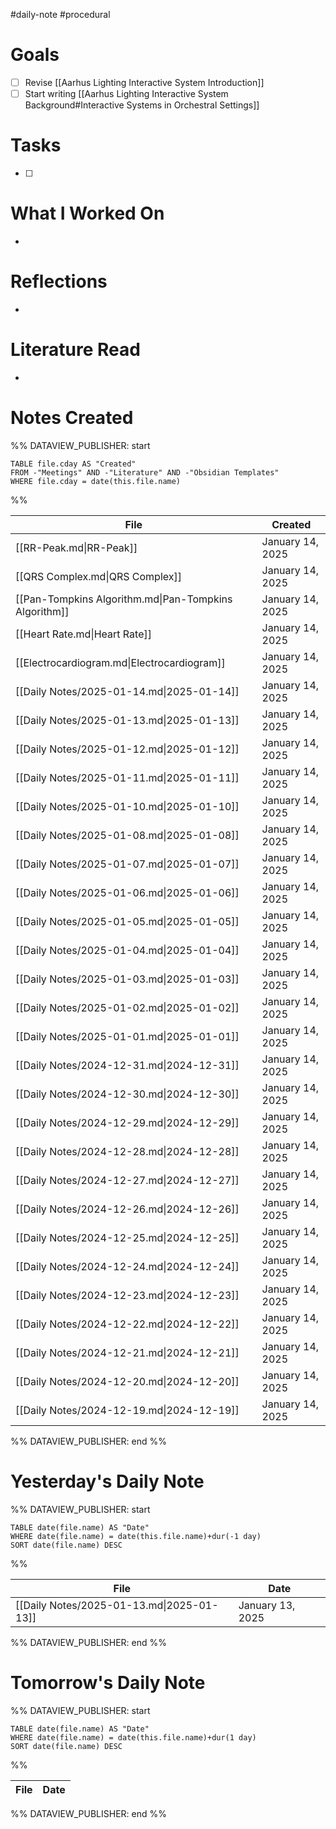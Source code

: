 #daily-note #procedural 

# Goals

- [ ] Revise [[Aarhus Lighting Interactive System Introduction]]
- [ ] Start writing [[Aarhus Lighting Interactive System Background#Interactive Systems in Orchestral Settings]]

# Tasks

- [ ] 

# What I Worked On

- 

# Reflections

- 

# Literature Read

- 

# Notes Created


%% DATAVIEW_PUBLISHER: start
```dataview
TABLE file.cday AS "Created"
FROM -"Meetings" AND -"Literature" AND -"Obsidian Templates"
WHERE file.cday = date(this.file.name)
```
%%

| File                                                  | Created          |
| ----------------------------------------------------- | ---------------- |
| [[RR-Peak.md\|RR-Peak]]                               | January 14, 2025 |
| [[QRS Complex.md\|QRS Complex]]                       | January 14, 2025 |
| [[Pan-Tompkins Algorithm.md\|Pan-Tompkins Algorithm]] | January 14, 2025 |
| [[Heart Rate.md\|Heart Rate]]                         | January 14, 2025 |
| [[Electrocardiogram.md\|Electrocardiogram]]           | January 14, 2025 |
| [[Daily Notes/2025-01-14.md\|2025-01-14]]             | January 14, 2025 |
| [[Daily Notes/2025-01-13.md\|2025-01-13]]             | January 14, 2025 |
| [[Daily Notes/2025-01-12.md\|2025-01-12]]             | January 14, 2025 |
| [[Daily Notes/2025-01-11.md\|2025-01-11]]             | January 14, 2025 |
| [[Daily Notes/2025-01-10.md\|2025-01-10]]             | January 14, 2025 |
| [[Daily Notes/2025-01-08.md\|2025-01-08]]             | January 14, 2025 |
| [[Daily Notes/2025-01-07.md\|2025-01-07]]             | January 14, 2025 |
| [[Daily Notes/2025-01-06.md\|2025-01-06]]             | January 14, 2025 |
| [[Daily Notes/2025-01-05.md\|2025-01-05]]             | January 14, 2025 |
| [[Daily Notes/2025-01-04.md\|2025-01-04]]             | January 14, 2025 |
| [[Daily Notes/2025-01-03.md\|2025-01-03]]             | January 14, 2025 |
| [[Daily Notes/2025-01-02.md\|2025-01-02]]             | January 14, 2025 |
| [[Daily Notes/2025-01-01.md\|2025-01-01]]             | January 14, 2025 |
| [[Daily Notes/2024-12-31.md\|2024-12-31]]             | January 14, 2025 |
| [[Daily Notes/2024-12-30.md\|2024-12-30]]             | January 14, 2025 |
| [[Daily Notes/2024-12-29.md\|2024-12-29]]             | January 14, 2025 |
| [[Daily Notes/2024-12-28.md\|2024-12-28]]             | January 14, 2025 |
| [[Daily Notes/2024-12-27.md\|2024-12-27]]             | January 14, 2025 |
| [[Daily Notes/2024-12-26.md\|2024-12-26]]             | January 14, 2025 |
| [[Daily Notes/2024-12-25.md\|2024-12-25]]             | January 14, 2025 |
| [[Daily Notes/2024-12-24.md\|2024-12-24]]             | January 14, 2025 |
| [[Daily Notes/2024-12-23.md\|2024-12-23]]             | January 14, 2025 |
| [[Daily Notes/2024-12-22.md\|2024-12-22]]             | January 14, 2025 |
| [[Daily Notes/2024-12-21.md\|2024-12-21]]             | January 14, 2025 |
| [[Daily Notes/2024-12-20.md\|2024-12-20]]             | January 14, 2025 |
| [[Daily Notes/2024-12-19.md\|2024-12-19]]             | January 14, 2025 |

%% DATAVIEW_PUBLISHER: end %%

# Yesterday's Daily Note

%% DATAVIEW_PUBLISHER: start
```dataview
TABLE date(file.name) AS "Date"
WHERE date(file.name) = date(this.file.name)+dur(-1 day)
SORT date(file.name) DESC
```
%%

| File                                      | Date             |
| ----------------------------------------- | ---------------- |
| [[Daily Notes/2025-01-13.md\|2025-01-13]] | January 13, 2025 |

%% DATAVIEW_PUBLISHER: end %%
# Tomorrow's Daily Note

%% DATAVIEW_PUBLISHER: start
```dataview
TABLE date(file.name) AS "Date"
WHERE date(file.name) = date(this.file.name)+dur(1 day)
SORT date(file.name) DESC
```
%%

| File | Date |
| ---- | ---- |

%% DATAVIEW_PUBLISHER: end %%


